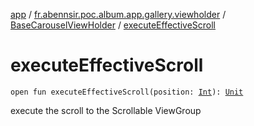 [app](../../index.md) / [fr.abennsir.poc.album.app.gallery.viewholder](../index.md) / [BaseCarouselViewHolder](index.md) / [executeEffectiveScroll](./execute-effective-scroll.md)

# executeEffectiveScroll

`open fun executeEffectiveScroll(position: `[`Int`](https://kotlinlang.org/api/latest/jvm/stdlib/kotlin/-int/index.html)`): `[`Unit`](https://kotlinlang.org/api/latest/jvm/stdlib/kotlin/-unit/index.html)

execute the scroll to the Scrollable ViewGroup

